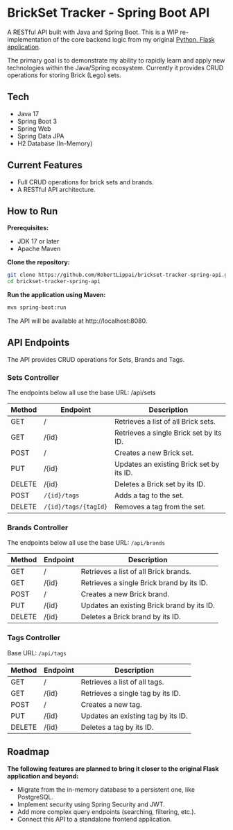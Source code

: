 # BrickSet Tracker - Spring Boot API

A RESTful API built with Java and Spring Boot. This is a WIP re-implementation of the core backend logic from my original [Python, Flask application](https://github.com/RobertLippai/brickset_tracker).

The primary goal is to demonstrate my ability to rapidly learn and apply new technologies within the Java/Spring ecosystem. Currently it provides CRUD operations for storing Brick (Lego) sets.

## Tech
- Java 17
- Spring Boot 3
- Spring Web
- Spring Data JPA
- H2 Database (In-Memory)

## Current Features
- Full CRUD operations for brick sets and brands.
- A RESTful API architecture.

## How to Run
**Prerequisites:**
- JDK 17 or later
- Apache Maven

**Clone the repository:**
```bash
git clone https://github.com/RobertLippai/brickset-tracker-spring-api.git
cd brickset-tracker-spring-api
```

**Run the application using Maven:**
```bash
mvn spring-boot:run
```

The API will be available at http://localhost:8080.

## API Endpoints
The API provides CRUD operations for Sets, Brands and Tags.

### Sets Controller
The endpoints below all use the base URL: /api/sets

| Method | Endpoint | Description                              |
|--------|----------|------------------------------------------|
| GET    | /        | Retrieves a list of all Brick sets.      |
| GET    | /{id}    | Retrieves a single Brick set by its ID.  |
| POST   | /        | Creates a new Brick set.                 |
| PUT    | /{id}    | Updates an existing Brick set by its ID. |
| DELETE | /{id}    | Deletes a Brick set by its ID.           |
| POST   | `/{id}/tags`      | Adds a tag to the set.                   |
| DELETE | `/{id}/tags/{tagId}` | Removes a tag from the set.              |

### Brands Controller
The endpoints below all use the base URL: `/api/brands`

| Method | Endpoint | Description                               |
|--------|----------|-------------------------------------------|
| GET    | /        | Retrieves a list of all Brick brands.     |
| GET    | /{id}    | Retrieves a single Brick brand by its ID. |
| POST   | /        | Creates a new Brick brand.                |
| PUT    | /{id}    | Updates an existing Brick brand by its ID.|
| DELETE | /{id}    | Deletes a Brick brand by its ID.          |

### Tags Controller
Base URL: `/api/tags`

| Method | Endpoint | Description                              |
|--------|----------|------------------------------------------|
| GET    | /        | Retrieves a list of all tags.            |
| GET    | /{id}    | Retrieves a single tag by its ID.        |
| POST   | /        | Creates a new tag.                       |
| PUT    | /{id}    | Updates an existing tag by its ID.       |
| DELETE | /{id}    | Deletes a tag by its ID.                 |


## Roadmap
**The following features are planned to bring it closer to the original Flask application and beyond:**
- Migrate from the in-memory database to a persistent one, like PostgreSQL.
- Implement security using Spring Security and JWT.
- Add more complex query endpoints (searching, filtering, etc.).
- Connect this API to a standalone frontend application.